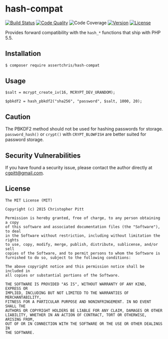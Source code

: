 # hash-compat

[![Build Status](http://img.shields.io/travis/assertchris/hash-compat.svg?style=flat-square)](https://travis-ci.org/assertchris/hash-compat)
[![Code Quality](http://img.shields.io/scrutinizer/g/assertchris/hash-compat.svg?style=flat-square)](https://scrutinizer-ci.com/g/assertchris/hash-compat)
![Code Coverage](http://img.shields.io/scrutinizer/coverage/g/assertchris/hash-compat.svg?style=flat-square)
[![Version](http://img.shields.io/packagist/v/assertchris/hash-compat.svg?style=flat-square)](https://packagist.org/packages/assertchris/hash-compat)
[![License](http://img.shields.io/packagist/l/assertchris/hash-compat.svg?style=flat-square)](licence.md)

Provides forward compatibility with the `hash_*` functions that ship with PHP 5.5.

## Installation

```sh
$ composer require assertchris/hash-compat
```

## Usage

```
$salt = mcrypt_create_iv(16, MCRYPT_DEV_URANDOM);

$pbkdf2 = hash_pbkdf2("sha256", "password", $salt, 1000, 20);
```

## Caution

The PBKDF2 method should not be used for hashing passwords for storage. `password_hash()` or `crypt()` with `CRYPT_BLOWFISH` are better suited for password storage.

## Security Vulnerabilities

If you have found a security issue, please contact the author directly at [cgpitt@gmail.com](mailto:cgpitt@gmail.com).

## License

```
The MIT License (MIT)

Copyright (c) 2015 Christopher Pitt

Permission is hereby granted, free of charge, to any person obtaining a copy
of this software and associated documentation files (the "Software"), to deal
in the Software without restriction, including without limitation the rights
to use, copy, modify, merge, publish, distribute, sublicense, and/or sell
copies of the Software, and to permit persons to whom the Software is
furnished to do so, subject to the following conditions:

The above copyright notice and this permission notice shall be included in
all copies or substantial portions of the Software.

THE SOFTWARE IS PROVIDED "AS IS", WITHOUT WARRANTY OF ANY KIND, EXPRESS OR
IMPLIED, INCLUDING BUT NOT LIMITED TO THE WARRANTIES OF MERCHANTABILITY,
FITNESS FOR A PARTICULAR PURPOSE AND NONINFRINGEMENT. IN NO EVENT SHALL THE
AUTHORS OR COPYRIGHT HOLDERS BE LIABLE FOR ANY CLAIM, DAMAGES OR OTHER
LIABILITY, WHETHER IN AN ACTION OF CONTRACT, TORT OR OTHERWISE, ARISING FROM,
OUT OF OR IN CONNECTION WITH THE SOFTWARE OR THE USE OR OTHER DEALINGS IN
THE SOFTWARE.
```
